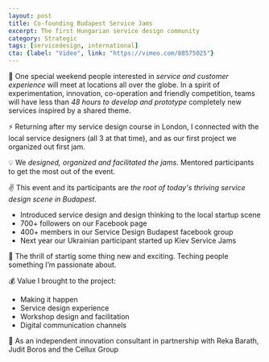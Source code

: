 ```yaml
---
layout: post
title: Co-founding Budapest Service Jams
excerpt: The first Hungarian service design community
category: Strategic
tags: [servicedesign, international]
cta: {label: "Video", link: "https://vimeo.com/88575025"}
---
```


🏢 One special weekend people interested in *service and customer experience* will meet at locations all over the globe. In a spirit of experimentation, innovation, co-operation and friendly competition, teams will have less than *48 hours to develop and prototype* completely new services inspired by a shared theme. 

⚡ Returning after my service design course in London, I connected with the local service designers (all 3 at that time), and as our first project we organized out first jam. 

💡 We *designed, organized and facilitated the jams*. Mentored participants to get the most out of the event. 

✌️ This event and its participants are *the root of today's thriving service design scene in Budapest*.

- Introduced service design and design thinking to the local startup scene
- 700+ followers on our Facebook page 
- 400+ members in our Service Design Budapest facebook group
- Next year our Ukrainian participant started up Kiev Service Jams 

💙 The thrill of startig some thing new and exciting. Teching people something I’m passionate about. 

💰 Value I brought to the project:

- Making it happen
- Service design experience
- Workshop design and facilitation
- Digital communication channels 

👥 As an independent innovation consultant in partnership with Reka Barath, Judit Boros and the Cellux Group